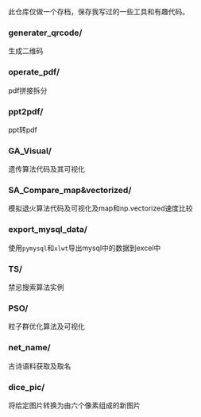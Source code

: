 此仓库仅做一个存档，保存我写过的一些工具和有趣代码。

### generater_qrcode/

生成二维码

### operate_pdf/

pdf拼接拆分

### ppt2pdf/

ppt转pdf

### GA_Visual/

遗传算法代码及其可视化

### SA_Compare_map&vectorized/

模拟退火算法代码及可视化及map和np.vectorized速度比较

### export_mysql_data/

使用`pymysql`和`xlwt`导出mysql中的数据到excel中

### TS/

禁忌搜索算法实例

### PSO/

粒子群优化算法及可视化

### net_name/

古诗语料获取及取名

### dice_pic/

将给定图片转换为由六个像素组成的新图片